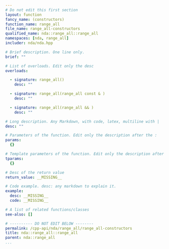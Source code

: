 ```yaml
---
# Do not edit this first section
layout: function
fancy_name: (constructors)
function_name: range_all
file_name: range_all-constructors
qualified_name: nda::range_all::range_all
namespaces: [nda, range_all]
includer: nda/nda.hpp

# Brief description. One line only.
brief: ""

# List of overloads. Edit only the desc
overloads:

  - signature: range_all()
    desc: ""

  - signature: range_all(range_all const & )
    desc: ""

  - signature: range_all(range_all && )
    desc: ""

# Long description. Any Markdown, with code, latex, multiline with |
desc: ""

# Parameters of the function. Edit only the description after the :
params:
  {}

# Template parameters of the function. Edit only the description after the :
tparams:
  {}

# Desc of the return value
return_value: __MISSING__

# Code example. desc: any markdown to explain it.
example:
  desc: __MISSING__
  code: __MISSING__

# A list of related functions/classes
see-also: []

# ---------- DO NOT EDIT BELOW --------
permalink: /cpp-api/nda/range_all/range_all-constructors
title: nda::range_all::range_all
parent: nda::range_all
...
```




